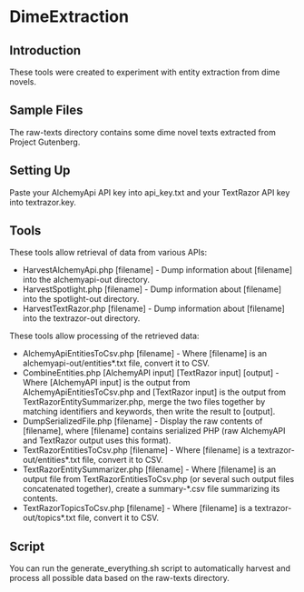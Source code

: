 DimeExtraction
==============

Introduction
------------
These tools were created to experiment with entity extraction from dime novels.

Sample Files
------------
The raw-texts directory contains some dime novel texts extracted from Project Gutenberg.

Setting Up
----------
Paste your AlchemyApi API key into api_key.txt and your TextRazor API key into textrazor.key.

Tools
-----
These tools allow retrieval of data from various APIs:
  - HarvestAlchemyApi.php [filename] - Dump information about [filename] into the alchemyapi-out directory.
  - HarvestSpotlight.php [filename] - Dump information about [filename] into the spotlight-out directory.
  - HarvestTextRazor.php [filename] - Dump information about [filename] into the textrazor-out directory.

These tools allow processing of the retrieved data:
  - AlchemyApiEntitiesToCsv.php [filename] - Where [filename] is an alchemyapi-out/entities*.txt file, convert it to CSV.
  - CombineEntities.php [AlchemyAPI input] [TextRazor input] [output] - Where [AlchemyAPI input] is the output from AlchemyApiEntitiesToCsv.php and [TextRazor input] is the output from TextRazorEntitySummarizer.php, merge the two files together by matching identifiers and keywords, then write the result to [output].
  - DumpSerializedFile.php [filename] - Display the raw contents of [filename], where [filename] contains serialized PHP (raw AlchemyAPI and TextRazor output uses this format).
  - TextRazorEntitiesToCsv.php [filename] - Where [filename] is a textrazor-out/entities*.txt file, convert it to CSV.
  - TextRazorEntitySummarizer.php [filename] - Where [filename] is an output file from TextRazorEntitiesToCsv.php (or several such output files concatenated together), create a summary-*.csv file summarizing its contents.
  - TextRazorTopicsToCsv.php [filename] - Where [filename] is a textrazor-out/topics*.txt file, convert it to CSV.

Script
------
You can run the generate_everything.sh script to automatically harvest and process all possible data based on the raw-texts directory.
